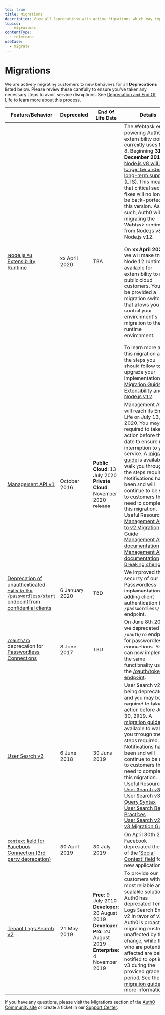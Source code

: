 ```yaml
---
toc: true
title: Migrations
description: View all Deprecations with active Migrations which may impact your tenant.
topics:
  - migrations
contentType:
  - reference
useCase:
  - migrate
---
```

# Migrations

We are actively migrating customers to new behaviors for all **Deprecations** listed below. Please review these carefully to ensure you've taken any necessary steps to avoid service disruptions. See [Deprecation and End Of Life](/product-lifecycle/deprecation-eol) to learn more about this process.

<table class="table">
  <thead>
    <tr>
      <th style="width: 156px;">Feature/Behavior</th>
      <th style="width: 100px;">Deprecated</th>
      <th style="width: 233px;">End Of Life Date</th>
      <th>Details</th>
    </tr>
  </thead>
  <tbody>
      <tr>
      <td><a href="/migrations/guides/extensibility-node12">Node.js v8 Extensibility Runtime</a></td>
      <td>xx April 2020</td>
      <td>TBA</td>
      <td>
        The Webtask engine powering Auth0 extensibility points currently uses Node 8. Beginning <strong>31 December 2019</strong>, <a href="https://github.com/nodejs/Release#release-schedule">Node.js v8 will no longer be under long-term support (LTS)</a>. This means that critical security fixes will no longer be back-ported to this version. As such, Auth0 will be migrating the Webtask runtime from Node.js v8 to Node.js v12.<br><br>On <strong>xx April 2020</strong>, we will make the Node 12 runtime available for extensibility to all public cloud customers. You will be provided a migration switch that allows you to control your environment's migration to the new runtime environment.<br><br>To learn more about this migration and the steps you should follow to upgrade your implementation, see <a href="/migrations/guides/extensibility-node12">Migration Guide: Extensibility and Node.js v12</a>.
      </td>
    </tr>
    <tr>
      <td><a href="/migrations/guides/management-api-v1-v2">Management API v1</a></td>
      <td>October 2016</td>
      <td>
        <strong>Public Cloud</strong>: 13 July 2020<br>
        <strong>Private Cloud</strong>: November 2020 release<br>
      </td>
      <td>Management API v1 will reach its End of Life on July 13, 2020. You may be required to take action before that date to ensure no interruption to your service. A <a href="/migrations/guides/management-api-v1-v2">migration guide</a> is available to walk you through the steps required. Notifications have been and will continue to be sent to customers that need to complete this migration.<br>Useful Resources:<br>
        <a href="/migrations/guides/management-api-v1-v2">Management API v1 to v2 Migration Guide</a><br>
        <a href="/api/management/v2">Management API v2 documentation</a><br>
        <a href="/api/management/v1">Management API v1 documentation</a><br>
        <a href="/api/management/v2/changes">Breaking changes</a><br>
      </td>
  </tr>
  <tr>
      <td><a href="/migrations/guides/passwordless-start">Deprecation of unauthenticated calls to the <code>/passwordless/start</code> endpoint from confidential clients</a></td>
      <td>6 January 2020</td>
      <td>
        TBD
      </td>
      <td>We improved the security of our Passwordless implementation by adding client authentication to the <code>/passwordless/start</code> endpoint.</td>
    </tr>
    <tr>
      <td><a href="/migrations/guides/migration-oauthro-oauthtoken-pwdless"><code>/oauth/ro</code> deprecation for Passwordless Connections</a></td>
      <td>8 June 2017</td>
      <td>
        TBD
      </td>
      <td>On June 8th 2017 we deprecated the <code>/oauth/ro</code> endpoint for passwordless connections. You can now implement the same functionality using the <a href="/migrations/guides/migration-oauthro-oauthtoken-pwdless">/oauth/token endpoint</a>.</td>
    </tr>
    <tr>
      <td><a href="/users/search/v3/migrate-search-v2-v3">User Search v2</a></td>
      <td>6 June 2018</td>
      <td>30 June 2019</td>
      <td>User Search v2 is being deprecated and you may be required to take action before June 30, 2019. A <a href="/users/search/v3/migrate-search-v2-v3">migration guide</a> is available to walk you through the steps required. Notifications have been and will continue to be sent to customers that need to complete this migration.<br>Useful Resources:<br>
        <a href="/users/search/v3">User Search v3</a><br>
        <a href="/users/search/v3/query-syntax">User Search v3 - Query Syntax</a><br>
        <a href="/best-practices/search-best-practices">User Search Best Practices</a><br>
        <a href="/users/search/v3/migrate-search-v2-v3">User Search v2 to v3 Migration Guide</a><br>
      </td>
    </tr>
    <tr>
      <td><a href="/migrations/guides/facebook-social-context"><code>context</code> field for Facebook Connection (3rd party deprecation)</a></td>
      <td>30 April 2019</td>
      <td>
        30 July 2019
      </td>
      <td>On April 30th 2019, Facebook deprecated the use of the <a href="https://developers.facebook.com/docs/graph-api/changelog/4-30-2019-endpoint-deprecations">'Social Context’ field</a> for new applications.</td>
    </tr>
    <tr>
      <td><a href="/logs/migrate-logs-v2-v3">Tenant Logs Search v2</a></td>
      <td>21 May 2019</td>
      <td>
        <strong>Free</strong>: 9 July 2019<br>
        <strong>Developer</strong>: 20 August 2019<br>
        <strong>Developer Pro</strong>: 20 August 2019<br>
        <strong>Enterprise</strong>: 4 November 2019
      </td>
      <td>To provide our customers with the most reliable and scalable solution, Auth0 has deprecated Tenant Logs Search Engine v2 in favor of v3. Auth0 is proactively migrating customers unaffected by this change, while those who are potentially affected are being notified to opt in for v3 during the provided grace period.  See the <a href="/logs/migrate-logs-v2-v3">migration guide</a> for more information.</td>
    </tr>
  </tbody>
</table>

If you have any questions, please visit the Migrations section of the [Auth0 Community site](https://community.auth0.com/c/auth0-community/Migrations) or create a ticket in our [Support Center](${env.DOMAIN_URL_SUPPORT}).
